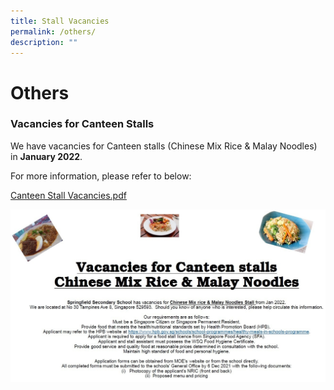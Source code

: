 ```yaml
---
title: Stall Vacancies
permalink: /others/
description: ""
---
```


# **Others**

### Vacancies for Canteen Stalls
  
We have vacancies for Canteen stalls (Chinese Mix Rice & Malay Noodles) in **January 2022**.  
  
For more information, please refer to below:

[Canteen Stall Vacancies.pdf](/files/Canteen%20Stall%20Vacancies.pdf)

![](/images/Canteen%20Stall%20Vacancies.jpg)